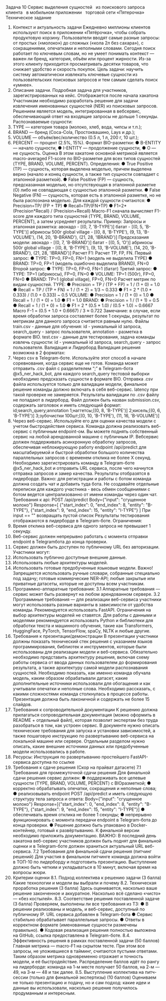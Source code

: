 Задача 10
Сервис выделения сущностей  
из поискового запроса клиента  
в мобильном приложении  
торговой сети «Пятерочка»
Техническое задание
1. Контекст и актуальность задачи
Ежедневно миллионы клиентов используют поиск в приложении «Пятёрочка», чтобы
собрать продуктовую корзину. Пользователи вводят самые разные запросы: от простых
(«молоко») до сложных («кола 2л без сахара»), с сокращениями, опечатками и неполными
словами.
Сегодня поиск работает по ключевым словам, но не умеет понимать контекст — важен ли
бренд, категория, объём или процент жирности. Из-за этого клиенту приходится
просматривать десятки товаров, что снижает удобство и скорость покупок.
Цель задачи: научить систему автоматически извлекать ключевые сущности из
пользовательских поисковых запросов и тем самым сделать поиск «умнее».
2. Описание задачи. Подробная задача для участников,
зарегистрированных на кейс. Отображается после начала хакатона
Участникам необходимо разработать решение для задачи извлечения именованных
сущностей (NER) из поисковых запросов. Решением является модель, интегрированная в вебсервис, обеспечивающий ответ на входящие запросы не дольше 1 секунды.
Распознаваемые сущности:
1. TYPE — категория товара (молоко, хлеб, вода, чипсы и т.п.);
2. BRAND — бренд (Coca-Cola, Простоквашино, Lays и др.);
3. VOLUME — объём/вес/количество (0.5 л, 1 л, 200 г, 10 шт.);
4. PERCENT — процент (2.5%, 15%).
Формат BIO-разметки:
● B-ENTITY — начало сущности,
● I-ENTITY — продолжение сущности,
● O — не сущность.
Оценка
В этом хакатоне основной метрикой является macro-averaged F1-score по BIO-разметке
для всех типов сущностей (TYPE, BRAND, VOLUME, PERCENT).
Определения:
● True Positive (TP) — сущность, которая выделена моделью, причем выделена верно
(начало и конец сущности, а также тип сущности совпадает с эталонной разметкой).
● False Positive (FP) — сущность, предсказанная моделью, но отсутствующая в эталонной
разметке (O) либо не совпадающая с сущностью эталонной разметки.
● False Negative (FN) — сущность, которая есть в эталонной разметке, но не была
распознана моделью.
Для каждой сущности считаются:
● Precision=TP/ (FP + TP)
● Recall=TP/(FN+TP)
● F1=2*(Precision*Recall) / (Precision+Recall)
Macro-F1 сначала вычисляет F1-score для каждого типа сущностей (TYPE, BRAND, VOLUME,
PERCENT), а затем усредняет результаты.
Пример:
Запросы и эталонная разметка:
авокадо - [(0, 7, 'B-TYPE')]
батат - [(0, 5, 'B-TYPE')]
абрикосы 500г global village - [(0, 8, 'B-TYPE'), (9, 13, 'B-VOLUME'), (14, 20, 'B-BRAND'), (21, 28, 'IBRAND')]
Предсказания модели:
авокадо - [(0, 7, 'B-BRAND')]
батат - [(0, 5, ‘O')]
абрикосы 500г global village - [(0, 8, 'B-TYPE'), (9, 13, 'B-VOLUME'), (14, 20, 'B-BRAND'), (21, 28, 'IBRAND')]
Расчет F1:
Расчет TP, FP, FN.
Первый запрос:
● TYPE: TP=0, FP=0, FN=1 (модель не выделила TYPE)
● BRAND: TP=0, FP=1 (модель ошибочно выделила BRAND), FN=0
Второй запрос:
● TYPE: TP=0, FP=0, FN=1 (батат)
Третий запрос:
● TYPE: TP=1 (абрикосы), FP=0, FN=0
● VOLUME: TP=1 (500г), FP=0, FN=0
● BRAND: TP=1 (global village), FP=0, FN=0
Расчет метрик по видам сущностей.
TYPE:
● Precision = TP / (TP + FP) = 1 / (1 + 0) = 1.0
● Recall = TP / (TP + FN) = 1 / (1 + 2) = 1/3 ~ 0.333
● F1 = 2 * (1.0 * 0.333) / (1.0 + 0.333) ~ 0.5
VOLUME:
● Precision = 1 / (1 + 0) = 1.0
● Recall = 1 / (1 + 0) = 1.0
● F1 = 1.0
BRAND:
● Precision = 1 / (1 + 1) = 0.5
● Recall = 1 / (1 + 0) = 1.0
● F1 = 2 * (0.5 * 1.0) / (0.5 + 1.0) ~ 0.6667
Macro F-1 = (0.5 + 1.0 + 0.6667) / 3 ≈ 0.722
Замечание: в случае, если время обработки запроса составляет более 1 секунды,
результат по метрикам для данного запроса считается равным нулю.
Файлы
train.csv - данные для обучения:
id - уникальный id запроса,
search_query - запрос пользователя,
annotation - разметка в формате BIO.
test.csv - данные для тестирования, задача команды извлечь сущности:
id - уникальный id запроса,
search_query - запрос пользователя.
Валидация и Лидерборд
Валидация решения возможна в 2 форматах:
1. Через csv в Telegram-боте. Используйте этот способ в начале соревнования, когда
сервис еще не готов. Команда может отправить .csv файл с разделителем “;” в Telegram-бота
@x5_ner_hack_bot, для каждого search_query тестовой выборки необходимо предсказать
сущности в формате BIO. Отправка .csv файла используется только для валидации модели,
финальное решение команды должно включать в себя веб-сервис. latency при такой проверке
не замеряется. Результаты валидации по .csv файлу не попадают в лидерборд. Файл должен
быть назван submission.csv, содержать заголовок и иметь следующий формат:
id;search_query;annotation
1;наггетсы;[(0, 8, 'B-TYPE')]
2;кисель;[(0, 6, 'B-TYPE')]
3;зубочистки 100шт;[(0, 10, 'B-TYPE'), (11, 16, 'B-VOLUME')]
2. Через веб-сервис. Используйте его для оценки качества модели с учетом
быстродействия сервиса. Команда должна реализовать веб-сервис с публичным endpoint-ом.
Вы можете поднять собственный сервис на любой арендованной машине с публичным IP. Вебсервис должен поддерживать асинхронную обработку запросов, обеспечивая
неблокирующую работу endpoint /api/predict для масштабируемой и быстрой обработки
большого количества параллельных запросов с временем отклика не более X секунд.
Необходимо зарегистрировать команду в Telegram-боте @x5_ner_hack_bot и отправить URL
сервиса, после чего начнутся отправка запросов и замер качества. Результаты отобразятся в
лидерборде.
Важно: для регистрации и работы с ботом команда должна создать чат и добавить туда
бота. Не создавайте отдельные переписки для каждого участника - весь обмен сообщениями
с ботом ведется централизованно от имени команды через один чат.
Требования к api:
POST /api/predict
Body={"input": "сгущенное молоко"}
Response=[
{"start_index": 0, "end_index": 8, "entity": "B-TYPE"},
{"start_index": 9, "end_index": 15, "entity": "I-TYPE"}
]
При input == "" возвращать пустой список
Результаты тестирования отображаются в лидерборде в Telegram-боте.
Ограничения:
1. Время отклика веб-сервиса для одного запроса не превышает 1 секунду.
2. Веб-сервис должен непрерывно работать с момента отправки endpoint в Telegramбота до конца проверки.
3. Сервис должен быть доступен по публичному URL без авторизации.
Участники могут:
1. Использовать публично доступные внешние данные.
2. Использовать любые архитектуры моделей.
3. Использовать готовые предобученные языковые модели.
Важно! Запрещается использовать ручные словари, собранные специально под задачу;
готовые коммерческие NER-API; любые закрытые или приватные датасеты, которые не
доступны всем участникам.
3. Программно-аппаратные требования:
3.1 Аппаратные требования — сервис может быть развернут на любом арендованном
сервере.
3.2 Программные требования — для реализации веб-сервиса участники могут
использовать разные варианты в зависимости от удобства команды. Рекомендуется
использовать FastAPI. Ограничения на выбор архитектуры моделей не ставятся. Для работы с
данными и моделями рекомендуется использовать Python и библиотеки для обработки текста
и машинного обучения, такие как Transformers, HuggingFace, PyTorch, TensorFlow, spaCy,
NLTK и любые другие.
4. Требования к презентации/демонстрации
В презентации участники должны показать технический стек решения с указанием языков
программирования, библиотек и инструментов, которые были использованы для реализации
модели и веб-сервиса. Обязательно необходимо представить архитектуру решения, включая
схему работы сервиса от ввода данных пользователем до формирования результата, а также
архитектуру самой модели распознавания сущностей. Необходимо показать, как именно
команда обучала модель, каким образом обрабатывали датасет, какие дополнительные
источники использовали для обогащения и как учитывали опечатки и неполные слова.
Необходимо рассказать, с какими сложностями команда столкнулась в процессе работы.
Презентация должна быть лаконичной и содержать не более 15 слайдов.
5. Требования к сопроводительной документации
К решению должна прилагаться сопроводительная документация (можно оформить в
README + отдельный файл), которая позволит экспертам без труда разобраться в том, как
устроен сервис. В документе нужно описать технические требования для запуска и установки
зависимостей, а также пошаговую инструкцию по развертыванию веб-сервиса на локальной
машине или сервере. Отдельным разделом нужно описать, какие внешние источники данных
или предобученные модели использовались в работе.
6. Ресурсы:
Инструкция по развертыванию простейшего FastAPI-сервиса доступна по ссылке
7. Требования к сдаче решения (Скор на прайват датасете)
7.1 Требования для промежуточной сдачи решения
Для финальной сдачи решения сервис должен:
● поддерживать все целевые сущности (TYPE, BRAND, VOLUME, PERCENT) с BIOразметкой;
● корректно обрабатывать опечатки, сокращения и неполные слова;
● реализовывать endpoint POST /api/predict и иметь следующую структуру тела запроса
и ответа:
Body={"input": "сгущенное молоко"}
Response=[{"start_index": 0, "end_index": 8, "entity": "B-TYPE"}, {"start_index": 9, "end_index":
15, "entity": "I-TYPE"}]
● обеспечивать время отклика не более 1 секунды;
● непрерывно функционировать с момента передачи endpoint в Telegram-бота до конца
проверки.
● Решение должно быть упаковано в Docker-контейнер, готовый к развёртыванию.
К финальной версии необходимо приложить документацию.
ВАЖНО: В последний день хакатона веб-сервис участников должен быть поднят для
финальной оценки и в Telegram-боте должен храниться актуальный URL веб-сервиса.
7.2 Требования для финальной сдачи решения (питчинг решений)
Для участия в финальном питчинге команда должна войти в ТОП-10 по лидерборду и
подготовить презентацию. Выступление должно быть четким и укладываться в 10 минут,
включая время на вопросы жюри.
8. Критерии оценки
8.1. Подход коллектива к решению задачи (3 балла)
Какие технологии и модели вы выбрали и почему
8.2. Техническая проработка решения (3 балла)
Здесь оценивается, насколько ваше решение законченное и аккуратное. Насколько всё
сделано «чисто» — «без костылей».
8.3. Соответствие решения поставленной задаче (3 балла)
Проверяем, выполнены ли все требования из ТЗ:
● В решении реализованы и модель, и веб-сервис, доступный по публичному IP. URL
сервиса добавлен в Telegram-бота
● Сервис стабильно обрабатывает параллельные запросы.
● Ответы в корректном формате (именованные сущности размечены правильно).
● Кодовая реализация решения полностью выложена на GitHub, ссылка предоставлена
в Telegram-боте.
8.4. Эффективность решения в рамках поставленной задачи (50 баллов)
Главная метрика — macro-F1 на скрытом тесте. При этом все запросы, не уложившиеся в
тайминг, считаются пустыми ответами. Таким образом метрика одновременно отражает и
точность модели, и её быстродействие. Распределение баллов идёт по рангу на лидерборде:
команда на 1-м месте получает 50 баллов, на 2-м — 49, на 3-м — 48 и так далее.
8.5. Выступление коллектива на питч-сессии (только для финальной
экспертизы) (10 баллов)
Оцениваем не только презентацию и подачу, но и сам подход: какие идеи и данные вы
использовали, насколько решение получилось продуманным и интересным.
